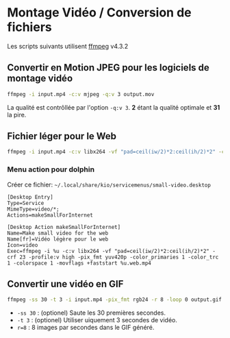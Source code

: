 # Montage Vidéo / Conversion de fichiers

Les scripts suivants utilisent [ffmpeg](https://ffmpeg.org/ffmpeg.html) v4.3.2

## Convertir en Motion JPEG pour les logiciels de montage vidéo

```bash
ffmpeg -i input.mp4 -c:v mjpeg -q:v 3 output.mov
```

La qualité est contrôllée par l'option `-q:v 3`. __2__ étant la qualité optimale et __31__ la pire.

## Fichier léger pour le Web

```bash
ffmpeg -i input.mp4 -c:v libx264 -vf "pad=ceil(iw/2)*2:ceil(ih/2)*2" -crf 23 -profile:v high -pix_fmt yuv420p -color_primaries 1 -color_trc 1 -colorspace 1 -movflags +faststart output.mp4
```

### Menu action pour dolphin

Créer ce fichier: `~/.local/share/kio/servicemenus/small-video.desktop`

```
[Desktop Entry]
Type=Service
MimeType=video/*;
Actions=makeSmallForInternet

[Desktop Action makeSmallForInternet]
Name=Make small video for the web
Name[fr]=Vidéo légère pour le web
Icon=video
Exec=ffmpeg -i %u -c:v libx264 -vf "pad=ceil(iw/2)*2:ceil(ih/2)*2" -crf 23 -profile:v high -pix_fmt yuv420p -color_primaries 1 -color_trc 1 -colorspace 1 -movflags +faststart %u.web.mp4
```

## Convertir une vidéo en GIF

```bash
ffmpeg -ss 30 -t 3 -i input.mp4 -pix_fmt rgb24 -r 8 -loop 0 output.gif
```

* `-ss 30` : (optionel) Saute les 30 premières secondes.
* `-t 3` : (optionel) Utiliser uiquement 3 secondes de vidéo.
* `r=8` : 8 images par secondes dans le GIF généré.


